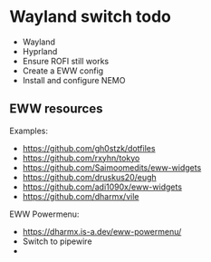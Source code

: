 # Wayland switch todo
- Wayland
- Hyprland
- Ensure ROFI still works
- Create a EWW config
- Install and configure NEMO

## EWW resources
Examples:
- https://github.com/gh0stzk/dotfiles
- https://github.com/rxyhn/tokyo
- https://github.com/Saimoomedits/eww-widgets
- https://github.com/druskus20/eugh
- https://github.com/adi1090x/eww-widgets
- https://github.com/dharmx/vile

EWW Powermenu:
- https://dharmx.is-a.dev/eww-powermenu/
- Switch to pipewire
- 
